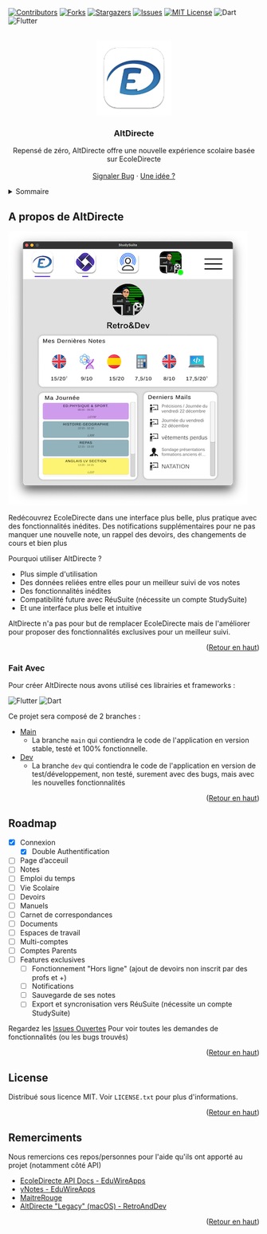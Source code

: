 <!-- Improved compatibility of back to top link: See: https://github.com/othneildrew/Best-README-Template/pull/73 -->
<a name="readme-top"></a>
<!--
*** Thanks for checking out the Best-README-Template. If you have a suggestion
*** that would make this better, please fork the repo and create a pull request
*** or simply open an issue with the tag "enhancement".
*** Don't forget to give the project a star!
*** Thanks again! Now go create something AMAZING! :D
-->



<!-- PROJECT SHIELDS -->
<!--
*** I'm using markdown "reference style" links for readability.
*** Reference links are enclosed in brackets [ ] instead of parentheses ( ).
*** See the bottom of this document for the declaration of the reference variables
*** for contributors-url, forks-url, etc. This is an optional, concise syntax you may use.
*** https://www.markdownguide.org/basic-syntax/#reference-style-links
-->
[![Contributors][contributors-shield]][contributors-url]
[![Forks][forks-shield]][forks-url]
[![Stargazers][stars-shield]][stars-url]
[![Issues][issues-shield]][issues-url]
[![MIT License][license-shield]][license-url]
![Dart](https://img.shields.io/badge/dart-%230175C2.svg?style=for-the-badge&logo=dart&logoColor=white)
![Flutter](https://img.shields.io/badge/Flutter-%2302569B.svg?style=for-the-badge&logo=Flutter&logoColor=white)


<!-- PROJECT LOGO -->
<br />
<div align="center">
  <a href="https://github.com/StudySuite/AltDirecte">
    <img src="images/logo.png" alt="Logo" width="150" height="150">
  </a>

  <h3 align="center">AltDirecte</h3>

  <p align="center">
    Repensé de zéro, AltDirecte offre une nouvelle expérience scolaire basée sur EcoleDirecte
    <br />
    <br />
    <a href="https://github.com/StudySuite/AltDirecte/issues">Signaler Bug</a>
    ·
    <a href="https://github.com/StudySuite/AltDirecte/issues">Une idée ?</a>
  </p>
</div>



<!-- TABLE OF CONTENTS -->
<details>
  <summary>Sommaire</summary>
  <ol>
    <li>
      <a href="#a-propos-de-altdirecte">A propos de AltDirecte</a>
      <ul>
        <li><a href="#fait-avec">Fait avec</a></li>
      </ul>
    </li>
    <li><a href="#roadmap">Roadmap</a></li>
    <li><a href="#license">License</a></li>
    <li><a href="#remerciments">Remerciments</a></li>
  </ol>
</details>



<!-- ABOUT THE PROJECT -->
## A propos de AltDirecte

[![AltDirecte - Page d'acceuil][product-screenshot]](https://studysuite.fr)

Redécouvrez EcoleDirecte dans une interface plus belle, plus pratique avec des fonctionnalités inédites. Des notifications supplémentaires pour ne pas manquer une nouvelle note, un rappel des devoirs, des changements de cours et bien plus

Pourquoi utiliser AltDirecte ?
* Plus simple d'utilisation
* Des données reliées entre elles pour un meilleur suivi de vos notes
* Des fonctionnalités inédites
* Compatibilité future avec RéuSuite (nécessite un compte StudySuite)
* Et une interface plus belle et intuitive

AltDirecte n'a pas pour but de remplacer EcoleDirecte mais de l'améliorer pour proposer des fonctionnalités exclusives pour un meilleur suivi.

<p align="right">(<a href="#readme-top">Retour en haut</a>)</p>



### Fait Avec

Pour créer AltDirecte nous avons utilisé ces librairies et frameworks :

![Flutter](https://img.shields.io/badge/Flutter-%2302569B.svg?style=for-the-badge&logo=Flutter&logoColor=white)
![Dart](https://img.shields.io/badge/dart-%230175C2.svg?style=for-the-badge&logo=dart&logoColor=white)

Ce projet sera composé de 2 branches : 
* [Main](https://github.com/StudySuite/AltDirecte/tree/main)
  * La branche ```main``` qui contiendra le code de l'application en version stable, testé et 100% fonctionnelle.
* [Dev](https://github.com/StudySuite/AltDirecte/tree/dev)
  *  La branche ```dev``` qui contiendra le code de l'application en version de test/développement, non testé, surement avec des bugs, mais avec les nouvelles fonctionnalités

<p align="right">(<a href="#readme-top">Retour en haut</a>)</p>


<!-- ROADMAP -->
## Roadmap

- [x] Connexion
  - [x] Double Authentification
- [ ] Page d’acceuil
- [ ] Notes
- [ ] Emploi du temps
- [ ] Vie Scolaire
- [ ] Devoirs
- [ ] Manuels
- [ ] Carnet de correspondances 
- [ ] Documents
- [ ] Espaces de travail
- [ ] Multi-comptes
- [ ] Comptes Parents
- [ ] Features exclusives
  - [ ] Fonctionnement "Hors ligne" (ajout de devoirs non inscrit par des profs et +)
  - [ ] Notifications
  - [ ] Sauvegarde de ses notes
  - [ ] Export et syncronisation vers RéuSuite (nécessite un compte StudySuite)

Regardez les [Issues Ouvertes](https://github.com/StudySuite/AltDirecte/issues) Pour voir toutes les demandes de fonctionnalités (ou les bugs trouvés)

<p align="right">(<a href="#readme-top">Retour en haut</a>)</p>



<!-- LICENSE -->
## License

Distribué sous licence MIT. Voir `LICENSE.txt` pour plus d'informations.

<p align="right">(<a href="#readme-top">Retour en haut</a>)</p>


<!-- ACKNOWLEDGMENTS -->
## Remerciments

Nous remercions ces repos/personnes pour l'aide qu'ils ont apporté au projet (notamment côté API)

* [EcoleDirecte API Docs - EduWireApps](https://github.com/EduWireApps/ecoledirecte-api-docs)
* [yNotes - EduWireApps](https://github.com/EduWireApps/ynotes)
* [MaitreRouge](https://github.com/MaitreRouge/)
* [AltDirecte "Legacy" (macOS) - RetroAndDev](https://github.com/RetroAndDev/AltDirecte/)

<p align="right">(<a href="#readme-top">Retour en haut</a>)</p>



<!-- MARKDOWN LINKS & IMAGES -->
<!-- https://www.markdownguide.org/basic-syntax/#reference-style-links -->

[contributors-shield]: https://img.shields.io/github/contributors/StudySuite/AltDirecte.svg?style=for-the-badge
[contributors-url]: https://github.com/StudySuite/AltDirecte/graphs/contributors
[forks-shield]: https://img.shields.io/github/forks/StudySuite/AltDirecte.svg?style=for-the-badge
[forks-url]: https://github.com/StudySuite/AltDirecte/network/members
[stars-shield]: https://img.shields.io/github/stars/StudySuite/AltDirecte.svg?style=for-the-badge
[stars-url]: https://github.com/StudySuite/AltDirecte/stargazers
[issues-shield]: https://img.shields.io/github/issues/StudySuite/AltDirecte.svg?style=for-the-badge
[issues-url]: https://github.com/StudySuite/AltDirecte/issues
[license-shield]: https://img.shields.io/github/license/StudySuite/AltDirecte.svg?style=for-the-badge
[license-url]: https://github.com/StudySuite/AltDirecte/blob/master/LICENSE.txt
[product-screenshot]: images/screenshot.png
